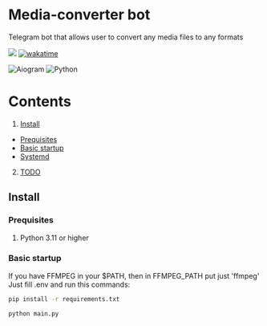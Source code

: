 # Media-converter bot
 Telegram bot that allows user to convert any media files to any formats

[<img src="https://img.shields.io/badge/Telegram-%40converter__media__bot-blue">](https://t.me/converter_media_bot)
[![wakatime](https://wakatime.com/badge/user/4d0cc4aa-e1c1-483b-8c80-199c9ea5d0c5/project/45475bdb-2f59-4d7a-b6aa-c7372321c08f.svg)](https://wakatime.com/badge/user/4d0cc4aa-e1c1-483b-8c80-199c9ea5d0c5/project/45475bdb-2f59-4d7a-b6aa-c7372321c08f.svg)

![Aiogram](https://img.shields.io/badge/aiogram-14354C?style=for-the-badge&logo=python&logoColor=white)
![Python](https://img.shields.io/badge/Python-3776AB?style=for-the-badge&logo=python&logoColor=white)

 # Contents
 1. <a href="#install">Install</a>
  * <a href="#prequisites">Prequisites</a> 
  * <a href="#basic-startup">Basic startup</a>
  * <a href="#systemd">Systemd</a>
 2. <a href="#todo">TODO</a>

## Install

### Prequisites
1. Python 3.11 or higher

### Basic startup
If you have FFMPEG in your $PATH, then in FFMPEG_PATH put just 'ffmpeg'
Just fill .env and run this commands:
```bash
pip install -r requirements.txt
```
```bash
python main.py
```
